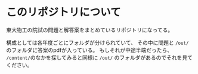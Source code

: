 
# このリポジトリについて

東大物工の院試の問題と解答案をまとめているリポジトリになってる。

構成としては各年度ごとにフォルダが分けられていて、
その中に問題と `/out/` のフォルダに答案のpdfが入っている。
もしそれが中途半端だったら、
`/content/`のなかを探してみると同様に `/out/` のフォルダがあるのでそれを見てください。
